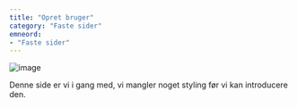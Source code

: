 ```yaml
---
title: "Opret bruger"
category: "Faste sider"
emneord:
- "Faste sider"
---
```




![image](https://github.com/danskernesdigitalebibliotek/folkebibliotekernes_cms_manual/assets/1641342/39b0139e-5f46-4468-bd20-fd47d2f97fa1)

Denne side er vi i gang med, vi mangler noget styling før vi kan introducere den.
